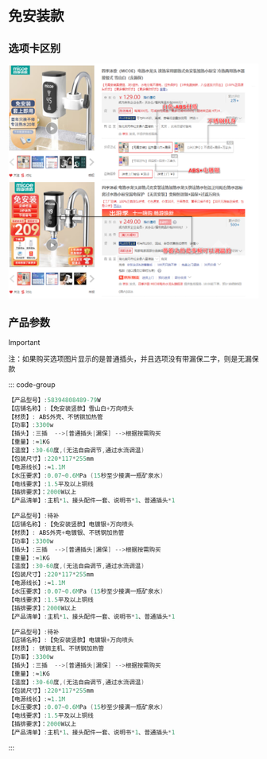 # 免安装款
<ArticleMetadata />


## 选项卡区别
![](./img/免安装选项区别.png)



## 产品参数


> [!IMPORTANT]
> 注：如果购买选项图片显示的是普通插头，并且选项没有带漏保二字，则是无漏保款


::: code-group

```c# [雪山白]
【产品型号】:58394808489-79W
【店铺名称】:【免安装竖款】雪山白+万向喷头
【材质】: ABS外壳、不锈钢加热管
【功率】:3300w
【插头】:三插  -->[普通插头|漏保] -->根据按需购买
【重量】:≈1KG
【温度】:30-60度,(无法自由调节,通过水流调温)
【包装尺寸】:220*117*255mm
【电源线长】:≈1.1M
【水压要求】:0.07~0.6MPa (15秒至少接满一瓶矿泉水)
【电线要求】:1.5平及以上铜线
【插排要求】：2000W以上
【产品清单】:主机*1、接头配件一套、说明书*1、普通插头*1
```

```c# [电镀银] {3}
【产品型号】:待补
【店铺名称】:【免安装竖款】电镀银+万向喷头
【材质】: ABS外壳+电镀银、不锈钢加热管
【功率】:3300w
【插头】:三插  -->[普通插头|漏保] -->根据按需购买
【重量】:≈1KG
【温度】:30-60度,(无法自由调节,通过水流调温)
【包装尺寸】:220*117*255mm
【电源线长】:≈1.1M
【水压要求】:0.07~0.6MPa (15秒至少接满一瓶矿泉水)
【电线要求】:1.5平及以上铜线
【插排要求】：2000W以上
【产品清单】:主机*1、接头配件一套、说明书*1、普通插头*1
```

```c# [不锈钢款] {3}
【产品型号】:待补
【店铺名称】:【免安装竖款】电镀银+万向喷头
【材质】: 锈钢主机、不锈钢加热管
【功率】:3300w
【插头】:三插  -->[普通插头|漏保] -->根据按需购买
【重量】:≈1KG
【温度】:30-60度,(无法自由调节,通过水流调温)
【包装尺寸】:220*117*255mm
【电源线长】:≈1.1M
【水压要求】:0.07~0.6MPa (15秒至少接满一瓶矿泉水)
【电线要求】:1.5平及以上铜线
【插排要求】：2000W以上
【产品清单】:主机*1、接头配件一套、说明书*1、普通插头*1
```

:::
